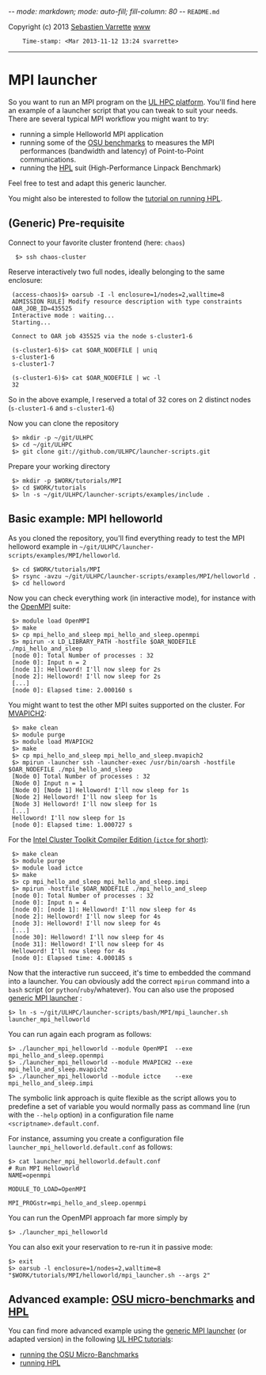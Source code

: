 -*- mode: markdown; mode: auto-fill; fill-column: 80 -*-
`README.md`

Copyright (c) 2013 [Sebastien Varrette](mailto:<Sebastien.Varrette@uni.lu>) [www](http://varrette.gforge.uni.lu)

        Time-stamp: <Mar 2013-11-12 13:24 svarrette>

-------------------

# MPI launcher 

So you want to run an MPI program on the [UL HPC platform](http://hpc.uni.lu).
You'll find here an example of a launcher script that you can tweak to suit your
needs.
There are several typical MPI workflow you might want to try: 

* running a simple Helloworld MPI application
* running some of the
  [OSU benchmarks](http://mvapich.cse.ohio-state.edu/benchmarks/) to measures
  the MPI performances (bandwidth and latency) of Point-to-Point communications.
* running the [HPL](http://www.netlib.org/benchmark/hpl/) suit (High-Performance Linpack Benchmark)

Feel free to test and adapt this generic launcher. 

You might also be interested to follow the [tutorial on running HPL](https://github.com/ULHPC/tutorials/tree/devel/advanced/HPL).


## (Generic) Pre-requisite

Connect to your favorite cluster frontend (here: `chaos`)

      $> ssh chaos-cluster
      
Reserve interactively two full nodes, ideally belonging to the same enclosure: 

     (access-chaos)$> oarsub -I -l enclosure=1/nodes=2,walltime=8
     ADMISSION RULE] Modify resource description with type constraints
     OAR_JOB_ID=435525
     Interactive mode : waiting...
     Starting...
     
     Connect to OAR job 435525 via the node s-cluster1-6
     
     (s-cluster1-6)$> cat $OAR_NODEFILE | uniq
     s-cluster1-6
     s-cluster1-7
     
     (s-cluster1-6)$> cat $OAR_NODEFILE | wc -l
     32

So in the above example, I reserved a total of 32 cores on 2 distinct nodes (`s-cluster1-6` and `s-cluster1-6`)

Now you can clone the repository 

     $> mkdir -p ~/git/ULHPC
     $> cd ~/git/ULHPC
     $> git clone git://github.com/ULHPC/launcher-scripts.git

Prepare your working directory

     $> mkdir -p $WORK/tutorials/MPI
     $> cd $WORK/tutorials
     $> ln -s ~/git/ULHPC/launcher-scripts/examples/include .
     
     
## Basic example: MPI helloworld

As you cloned the repository, you'll find everything ready to test the MPI
helloword example in `~/git/ULHPC/launcher-scripts/examples/MPI/helloworld`.


     $> cd $WORK/tutorials/MPI
     $> rsync -avzu ~/git/ULHPC/launcher-scripts/examples/MPI/helloworld .     
     $> cd helloword
     
Now you can check everything work (in interactive mode), for instance with the
[OpenMPI](http://www.open-mpi.org/) suite:     
     
     $> module load OpenMPI
     $> make
     $> cp mpi_hello_and_sleep mpi_hello_and_sleep.openmpi
     $> mpirun -x LD_LIBRARY_PATH -hostfile $OAR_NODEFILE ./mpi_hello_and_sleep
     [node 0]: Total Number of processes : 32
     [node 0]: Input n = 2
     [node 1]: Helloword! I'll now sleep for 2s
     [node 2]: Helloword! I'll now sleep for 2s
     [...]
     [node 0]: Elapsed time: 2.000160 s

You might want to test the other MPI suites supported on the cluster. 
For [MVAPICH2](http://mvapich.cse.ohio-state.edu/overview/mvapich2/):

     $> make clean
     $> module purge
     $> module load MVAPICH2
     $> make 
     $> cp mpi_hello_and_sleep mpi_hello_and_sleep.mvapich2
     $> mpirun -launcher ssh -launcher-exec /usr/bin/oarsh -hostfile $OAR_NODEFILE ./mpi_hello_and_sleep
     [Node 0] Total Number of processes : 32
     [Node 0] Input n = 1
     [Node 0] [Node 1] Helloword! I'll now sleep for 1s
     [Node 2] Helloword! I'll now sleep for 1s
     [Node 3] Helloword! I'll now sleep for 1s
     [...]
     Helloword! I'll now sleep for 1s
     [node 0]: Elapsed time: 1.000727 s

For the
[Intel Cluster Toolkit Compiler Edition (`ictce` for short)](http://software.intel.com/en-us/articles/intel-cluster-studio-xe-2012-tutorial):

     $> make clean
     $> module purge
     $> module load ictce
     $> make 
     $> cp mpi_hello_and_sleep mpi_hello_and_sleep.impi     
     $> mpirun -hostfile $OAR_NODEFILE ./mpi_hello_and_sleep
     [node 0]: Total Number of processes : 32
     [node 0]: Input n = 4
     [node 0]: [node 1]: Helloword! I'll now sleep for 4s
     [node 2]: Helloword! I'll now sleep for 4s
     [node 3]: Helloword! I'll now sleep for 4s
     [...]
     [node 30]: Helloword! I'll now sleep for 4s
     [node 31]: Helloword! I'll now sleep for 4s
     Helloword! I'll now sleep for 4s
     [node 0]: Elapsed time: 4.000185 s

Now that the interactive run succeed, it's time to embedded the command into a
launcher. 
You can obviously add the correct `mpirun` command into a `bash` script (or
`python`/`ruby`/whatever). 
You can also use the proposed [generic MPI launcher](https://github.com/ULHPC/launcher-scripts/blob/devel/bash/MPI/mpi_launcher.sh) :

    $> ln -s ~/git/ULHPC/launcher-scripts/bash/MPI/mpi_launcher.sh launcher_mpi_helloworld

You can run again each program as follows:

    $> ./launcher_mpi_helloworld --module OpenMPI  --exe mpi_hello_and_sleep.openmpi
    $> ./launcher_mpi_helloworld --module MVAPICH2 --exe mpi_hello_and_sleep.mvapich2
    $> ./launcher_mpi_helloworld --module ictce    --exe mpi_hello_and_sleep.impi


The symbolic link approach is quite flexible as the script allows you to
predefine a set of variable you would normally pass as command line (run with
the `--help` option) in a configuration file name `<scriptname>.default.conf`. 

For instance, assuming you create a configuration file `launcher_mpi_helloworld.default.conf` as follows: 

    $> cat launcher_mpi_helloworld.default.conf
    # Run MPI Helloworld
    NAME=openmpi
    
    MODULE_TO_LOAD=OpenMPI
    
    MPI_PROGstr=mpi_hello_and_sleep.openmpi

You can run the OpenMPI approach far more simply by 

    $> ./launcher_mpi_helloworld

    
You can also exit your reservation to re-run it in passive mode: 

    $> exit 
    $> oarsub -l enclosure=1/nodes=2,walltime=8 "$WORK/tutorials/MPI/helloworld/mpi_launcher.sh --args 2"
 
 
## Advanced example: [OSU micro-benchmarks](http://mvapich.cse.ohio-state.edu/benchmarks/) and [HPL](http://www.netlib.org/benchmark/hpl/)

You can find more advanced example using the [generic MPI launcher](https://github.com/ULHPC/launcher-scripts/blob/devel/bash/MPI/mpi_launcher.sh)  (or adapted version) in the following [UL HPC tutorials](https://github.com/ULHPC/tutorials):

* [running the OSU Micro-Banchmarks](https://github.com/ULHPC/tutorials/tree/devel/advanced/OSU_MicroBenchmarks)
* [running HPL](https://github.com/ULHPC/tutorials/tree/devel/advanced/HPL)
